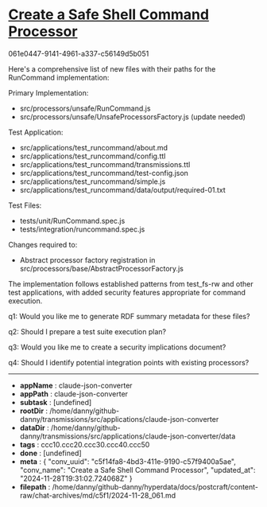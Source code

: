 # [Create a Safe Shell Command Processor](https://claude.ai/chat/c5f14fa8-4bd3-411e-9190-c57f9400a5ae)

061e0447-9141-4961-a337-c56149d5b051

 Here's a comprehensive list of new files with their paths for the RunCommand implementation:

Primary Implementation:
- src/processors/unsafe/RunCommand.js
- src/processors/unsafe/UnsafeProcessorsFactory.js (update needed)

Test Application:
- src/applications/test_runcommand/about.md
- src/applications/test_runcommand/config.ttl
- src/applications/test_runcommand/transmissions.ttl
- src/applications/test_runcommand/test-config.json
- src/applications/test_runcommand/simple.js
- src/applications/test_runcommand/data/output/required-01.txt

Test Files:
- tests/unit/RunCommand.spec.js  
- tests/integration/runcommand.spec.js

Changes required to:
- Abstract processor factory registration in src/processors/base/AbstractProcessorFactory.js

The implementation follows established patterns from test_fs-rw and other test applications, with added security features appropriate for command execution.

q1: Would you like me to generate RDF summary metadata for these files?

q2: Should I prepare a test suite execution plan?

q3: Would you like me to create a security implications document?

q4: Should I identify potential integration points with existing processors?

---

* **appName** : claude-json-converter
* **appPath** : claude-json-converter
* **subtask** : [undefined]
* **rootDir** : /home/danny/github-danny/transmissions/src/applications/claude-json-converter
* **dataDir** : /home/danny/github-danny/transmissions/src/applications/claude-json-converter/data
* **tags** : ccc10.ccc20.ccc30.ccc40.ccc50
* **done** : [undefined]
* **meta** : {
  "conv_uuid": "c5f14fa8-4bd3-411e-9190-c57f9400a5ae",
  "conv_name": "Create a Safe Shell Command Processor",
  "updated_at": "2024-11-28T19:31:02.724068Z"
}
* **filepath** : /home/danny/github-danny/hyperdata/docs/postcraft/content-raw/chat-archives/md/c5f1/2024-11-28_061.md